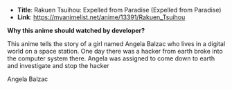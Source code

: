 <!--
  Hi there! Thank you for sumbiting a PR!
  Before you make PR, please fill this form
-->

- **Title**: Rakuen Tsuihou: Expelled from Paradise (Expelled from Paradise)
- **Link**: https://myanimelist.net/anime/13391/Rakuen_Tsuihou

**Why this anime should watched by developer?**

This anime tells the story of a girl named Angela Balzac who lives in a digital world on a space station. One day there was a hacker from earth broke into the computer system there. Angela was assigned to come down to earth and investigate and stop the hacker

Angela Balzac
